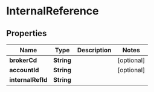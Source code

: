 # InternalReference

## Properties
Name | Type | Description | Notes
------------ | ------------- | ------------- | -------------
**brokerCd** | **String** |  |  [optional]
**accountId** | **String** |  |  [optional]
**internalRefId** | **String** |  | 

